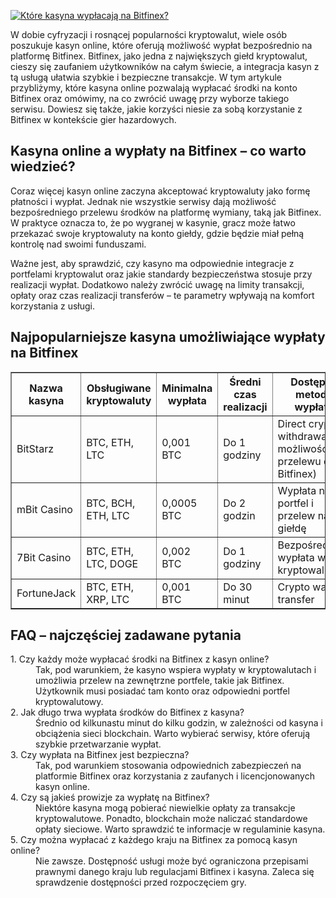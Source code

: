 [![Które kasyna wypłacają na Bitfinex?](https://123-caf.pages.dev/gitsignup.png)](https://vrmoo.ru/Bt82HjjY)

<p>W dobie cyfryzacji i rosnącej popularności kryptowalut, wiele osób poszukuje kasyn online, które oferują możliwość wypłat bezpośrednio na platformę Bitfinex. Bitfinex, jako jedna z największych giełd kryptowalut, cieszy się zaufaniem użytkowników na całym świecie, a integracja kasyn z tą usługą ułatwia szybkie i bezpieczne transakcje. W tym artykule przybliżymy, które kasyna online pozwalają wypłacać środki na konto Bitfinex oraz omówimy, na co zwrócić uwagę przy wyborze takiego serwisu. Dowiesz się także, jakie korzyści niesie za sobą korzystanie z Bitfinex w kontekście gier hazardowych.</p>  <h2>Kasyna online a wypłaty na Bitfinex – co warto wiedzieć?</h2> <p>Coraz więcej kasyn online zaczyna akceptować kryptowaluty jako formę płatności i wypłat. Jednak nie wszystkie serwisy dają możliwość bezpośredniego przelewu środków na platformę wymiany, taką jak Bitfinex. W praktyce oznacza to, że po wygranej w kasynie, gracz może łatwo przekazać swoje kryptowaluty na konto giełdy, gdzie będzie miał pełną kontrolę nad swoimi funduszami.</p> <p>Ważne jest, aby sprawdzić, czy kasyno ma odpowiednie integracje z portfelami kryptowalut oraz jakie standardy bezpieczeństwa stosuje przy realizacji wypłat. Dodatkowo należy zwrócić uwagę na limity transakcji, opłaty oraz czas realizacji transferów – te parametry wpływają na komfort korzystania z usługi.</p>  <h2>Najpopularniejsze kasyna umożliwiające wypłaty na Bitfinex</h2>  <table border="1" cellpadding="8" cellspacing="0" style="border-collapse: collapse; width: 100%;">   <thead>     <tr>       <th>Nazwa kasyna</th>       <th>Obsługiwane kryptowaluty</th>       <th>Minimalna wypłata</th>       <th>Średni czas realizacji</th>       <th>Dostępne metody wypłaty</th>     </tr>   </thead>   <tbody>     <tr>       <td>BitStarz</td>       <td>BTC, ETH, LTC</td>       <td>0,001 BTC</td>       <td>Do 1 godziny</td>       <td>Direct crypto withdrawal (z możliwością przelewu do Bitfinex)</td>     </tr>     <tr>       <td>mBit Casino</td>       <td>BTC, BCH, ETH, LTC</td>       <td>0,0005 BTC</td>       <td>Do 2 godzin</td>       <td>Wypłata na portfel i przelew na giełdę</td>     </tr>     <tr>       <td>7Bit Casino</td>       <td>BTC, ETH, LTC, DOGE</td>       <td>0,002 BTC</td>       <td>Do 1 godziny</td>       <td>Bezpośrednia wypłata w kryptowalutach</td>     </tr>     <tr>       <td>FortuneJack</td>       <td>BTC, ETH, XRP, LTC</td>       <td>0,001 BTC</td>       <td>Do 30 minut</td>       <td>Crypto wallet transfer</td>     </tr>   </tbody> </table>  <h2>FAQ – najczęściej zadawane pytania</h2> <dl>   <dt>1. Czy każdy może wypłacać środki na Bitfinex z kasyn online?</dt>   <dd>Tak, pod warunkiem, że kasyno wspiera wypłaty w kryptowalutach i umożliwia przelew na zewnętrzne portfele, takie jak Bitfinex. Użytkownik musi posiadać tam konto oraz odpowiedni portfel kryptowalutowy.</dd>    <dt>2. Jak długo trwa wypłata środków do Bitfinex z kasyna?</dt>   <dd>Średnio od kilkunastu minut do kilku godzin, w zależności od kasyna i obciążenia sieci blockchain. Warto wybierać serwisy, które oferują szybkie przetwarzanie wypłat.</dd>    <dt>3. Czy wypłata na Bitfinex jest bezpieczna?</dt>   <dd>Tak, pod warunkiem stosowania odpowiednich zabezpieczeń na platformie Bitfinex oraz korzystania z zaufanych i licencjonowanych kasyn online.</dd>    <dt>4. Czy są jakieś prowizje za wypłatę na Bitfinex?</dt>   <dd>Niektóre kasyna mogą pobierać niewielkie opłaty za transakcje kryptowalutowe. Ponadto, blockchain może naliczać standardowe opłaty sieciowe. Warto sprawdzić te informacje w regulaminie kasyna.</dd>    <dt>5. Czy można wypłacać z każdego kraju na Bitfinex za pomocą kasyn online?</dt>   <dd>Nie zawsze. Dostępność usługi może być ograniczona przepisami prawnymi danego kraju lub regulacjami Bitfinex i kasyna. Zaleca się sprawdzenie dostępności przed rozpoczęciem gry.</dd> </dl>
